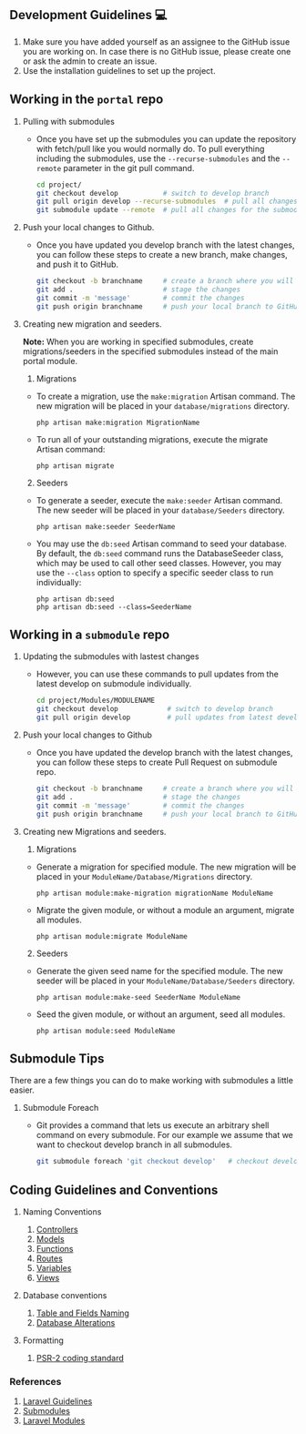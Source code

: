 ## Development Guidelines :computer:
1. Make sure you have added yourself as an assignee to the GitHub issue you are working on. In case there is no GitHub issue, please create one or ask the admin to create an issue.
2. Use the installation guidelines to set up the project.


## Working in the `portal` repo
1. Pulling with submodules

    * Once you have set up the submodules you can update the repository with fetch/pull like you would normally do. To pull everything including the submodules, use the ```--recurse-submodules``` and the ```--remote``` parameter in the git pull command.

        ```sh
        cd project/
        git checkout develop           # switch to develop branch
        git pull origin develop --recurse-submodules  # pull all changes in the develop branch in the repo including, changes in the develop branch of submodules
        git submodule update --remote  # pull all changes for the submodules
        ```

2. Push your local changes to Github.

    * Once you have updated you develop branch with the latest changes, you can follow these steps to create a new branch, make changes, and push it to GitHub.   

        ```sh
        git checkout -b branchname     # create a branch where you will commit your changes
        git add .                      # stage the changes
        git commit -m 'message'        # commit the changes
        git push origin branchname     # push your local branch to GitHub and then create a Pull Request
        ```

3. Creating new migration and seeders.

    **Note:** When you are working in specified submodules, create migrations/seeders in the specified submodules instead of the main portal module.

    1. Migrations

    * To create a migration, use the ```make:migration``` Artisan command. The new migration will be placed in your ```database/migrations``` directory.

        ```
        php artisan make:migration MigrationName
        ```
    * To run all of your outstanding migrations, execute the migrate Artisan command:

        ```
        php artisan migrate
        ```

    2. Seeders

    * To generate a seeder, execute the ```make:seeder``` Artisan command. The new seeder will be placed in your ```database/Seeders``` directory.

        ```
        php artisan make:seeder SeederName
        ```
    * You may use the ```db:seed``` Artisan command to seed your database. By default, the ```db:seed``` command runs the DatabaseSeeder class, which may be used to call other seed classes. However, you may use the ```--class``` option to specify a specific seeder class to run individually:

        ```
        php artisan db:seed
        php artisan db:seed --class=SeederName
        ```

## Working in a `submodule` repo

1. Updating the submodules with lastest changes

    * However, you can use these commands to pull updates from the latest develop on submodule individually.

        ```sh
        cd project/Modules/MODULENAME
        git checkout develop            # switch to develop branch
        git pull origin develop         # pull updates from latest develop
        ```
2. Push your local changes to Github

    *  Once you have updated the develop branch with the latest changes, you can follow these steps to create Pull Request on submodule repo.

        ```sh
        git checkout -b branchname     # create a branch where you will commit your changes
        git add .                      # stage the changes
        git commit -m 'message'        # commit the changes
        git push origin branchname     # push your local branch to GitHub submodule repo and then create a Pull Request
        ```
3. Creating new Migrations and seeders.

    1. Migrations

    * Generate a migration for specified module. The new migration will be placed in your ```ModuleName/Database/Migrations``` directory.

        ```
        php artisan module:make-migration migrationName ModuleName
        ```
    * Migrate the given module, or without a module an argument, migrate all modules.

        ```
        php artisan module:migrate ModuleName
        ```
    2. Seeders

    * Generate the given seed name for the specified module. The new seeder will be placed in your ```ModuleName/Database/Seeders``` directory.

        ```
        php artisan module:make-seed SeederName ModuleName
        ```
    * Seed the given module, or without an argument, seed all modules.
    
        ```
        php artisan module:seed ModuleName
        ```


## Submodule Tips

There are a few things you can do to make working with submodules a little easier.

1. Submodule Foreach

    * Git provides a command that lets us execute an arbitrary shell command on every submodule. For our example we assume that we want to checkout develop branch in all submodules.

        ```sh
        git submodule foreach 'git checkout develop'   # checkout develop branch in all submodules
        ```

## Coding Guidelines and Conventions

1. Naming Conventions
    1. [Controllers](https://www.laravelbestpractices.com/#controllers)
    2. [Models](https://www.laravelbestpractices.com/#models)
    3. [Functions](https://www.laravelbestpractices.com/#functions)
    4. [Routes](https://www.laravelbestpractices.com/#routes)
    5. [Variables](https://www.laravelbestpractices.com/#variables)
    6. [Views](https://www.laravelbestpractices.com/#variables)

2. Database conventions
    1. [Table and Fields Naming](https://www.laravelbestpractices.com/#table-fields-naming)
    2. [Database Alterations](https://www.laravelbestpractices.com/#database-alterations)

3. Formatting
    1. [PSR-2 coding standard](https://www.php-fig.org/psr/psr-2/)

### References
1. [Laravel Guidelines](https://github.com/ColoredCow/resources/tree/master/laravel)
2. [Submodules](https://www.vogella.com/tutorials/GitSubmodules/article.html)
3. [Laravel Modules](https://nwidart.com/laravel-modules/v6/introduction)
